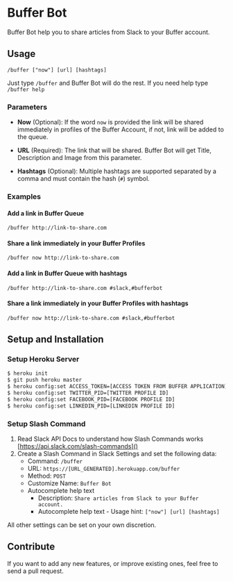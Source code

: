 # Buffer Bot

Buffer Bot help you to share articles from Slack to your Buffer account.

## Usage

`/buffer ["now"] [url] [hashtags]`

Just type `/buffer` and Buffer Bot will do the rest. If you need help type `/buffer help`

### Parameters

- **Now** (Optional): If the word `now` is provided the link will be shared immediately in profiles of the Buffer Account, if not, link will be added to the queue.

- **URL** (Required): The link that will be shared. Buffer Bot will get Title, Description and Image from this parameter.

- **Hashtags** (Optional): Multiple hashtags are supported separated by a comma and must contain the hash (`#`) symbol.

### Examples

#### Add a link in Buffer Queue

`/buffer http://link-to-share.com`

#### Share a link immediately in your Buffer Profiles

`/buffer now http://link-to-share.com`

#### Add a link in Buffer Queue with hashtags

`/buffer http://link-to-share.com #slack,#bufferbot`

#### Share a link immediately in your Buffer Profiles with hashtags

`/buffer now http://link-to-share.com #slack,#bufferbot`


## Setup and Installation

### Setup Heroku Server

```bash
$ heroku init
$ git push heroku master
$ heroku config:set ACCESS_TOKEN=[ACCESS TOKEN FROM BUFFER APPLICATION]
$ heroku config:set TWITTER_PID=[TWITTER PROFILE ID]
$ heroku config:set FACEBOOK_PID=[FACEBOOK PROFILE ID]
$ heroku config:set LINKEDIN_PID=[LINKEDIN PROFILE ID]
```

### Setup Slash Command

1. Read Slack API Docs to understand how Slash Commands works [https://api.slack.com/slash-commands]()
2. Create a Slash Command in Slack Settings and set the following data:
    - Command: `/buffer`
    - URL: `https://[URL_GENERATED].herokuapp.com/buffer`
    - Method: `POST`
    - Customize Name: `Buffer Bot`
    - Autocomplete help text
        - Description: `Share articles from Slack to your Buffer account.`
        - Autocomplete help text - Usage hint: `["now"] [url] [hashtags]`

All other settings can be set on your own discretion.

## Contribute

If you want to add any new features, or improve existing ones, feel free to send a pull request.
